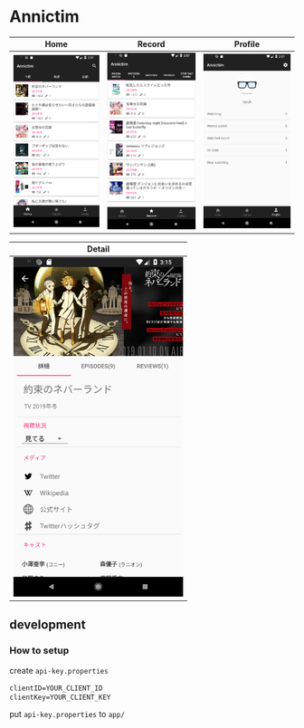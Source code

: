 # Annictim

Home | Record | Profile
---- | ---- | ----
<img src="/images/home.png" width="300"> | <img src="/images/record.png" width="300"> | <img src="/images/profile.png" width="300">

Detail |
---- |
<img src="/images/detail.png" width="300"> | 


## development
### How to setup
create `api-key.properties`

```
clientID=YOUR_CLIENT_ID
clientKey=YOUR_CLIENT_KEY
```

put `api-key.properties` to `app/`
